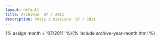 ```yaml
---
layout: default
title: Archiwum  07 / 2011
description: Posty z miesiąca  07 / 2011
---
```

{% assign month = '07/2011' %}{% include archive-year-month.html %}
